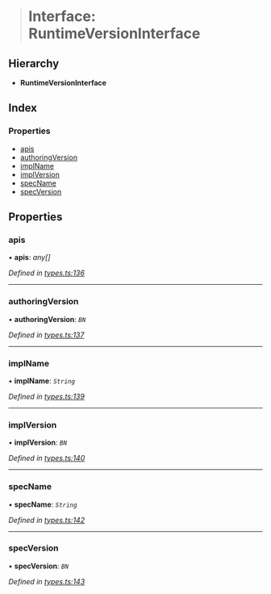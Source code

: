 > # Interface: RuntimeVersionInterface

## Hierarchy

* **RuntimeVersionInterface**

## Index

### Properties

* [apis](_types_.runtimeversioninterface.md#apis)
* [authoringVersion](_types_.runtimeversioninterface.md#authoringversion)
* [implName](_types_.runtimeversioninterface.md#implname)
* [implVersion](_types_.runtimeversioninterface.md#implversion)
* [specName](_types_.runtimeversioninterface.md#specname)
* [specVersion](_types_.runtimeversioninterface.md#specversion)

## Properties

###  apis

• **apis**: *any[]*

*Defined in [types.ts:136](https://github.com/polkadot-js/api/blob/4115b8a/packages/types/src/types.ts#L136)*

___

###  authoringVersion

• **authoringVersion**: *`BN`*

*Defined in [types.ts:137](https://github.com/polkadot-js/api/blob/4115b8a/packages/types/src/types.ts#L137)*

___

###  implName

• **implName**: *`String`*

*Defined in [types.ts:139](https://github.com/polkadot-js/api/blob/4115b8a/packages/types/src/types.ts#L139)*

___

###  implVersion

• **implVersion**: *`BN`*

*Defined in [types.ts:140](https://github.com/polkadot-js/api/blob/4115b8a/packages/types/src/types.ts#L140)*

___

###  specName

• **specName**: *`String`*

*Defined in [types.ts:142](https://github.com/polkadot-js/api/blob/4115b8a/packages/types/src/types.ts#L142)*

___

###  specVersion

• **specVersion**: *`BN`*

*Defined in [types.ts:143](https://github.com/polkadot-js/api/blob/4115b8a/packages/types/src/types.ts#L143)*